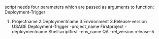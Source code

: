 script needs four  parameters which are passed as arguments to function: Deployment-Trigger
1. Projectname
2.Deploymentname
3.Environment
3.Release-version
USAGE
Deployment-Trigger  -project_name  Firstproject  -deploymentname Shellscriptfirst    -env_name QA   -rel_version release-5

